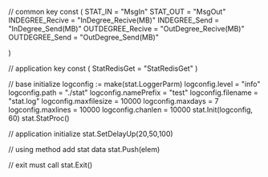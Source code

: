 // common key
const (
       STAT_IN			        = "MsgIn"
       STAT_OUT				= "MsgOut"
       INDEGREE_Recive 		        = "InDegree_Recive(MB)"
       INDEGREE_Send			= "InDegree_Send(MB)"
       OUTDEGREE_Recive 		= "OutDegree_Recive(MB)"
       OUTDEGREE_Send			= "OutDegree_Send(MB)"
	   
)

// application key
const (
	StatRedisGet				= "StatRedisGet"
)
	
// base initialize
	logconfig := make(stat.LoggerParm)
	logconfig.level = "info"
	logconfig.path = "./stat"
	logconfig.namePrefix = "test"
	logconfig.filename = "stat.log"
	logconfig.maxfilesize = 10000
	logconfig.maxdays = 7
	logconfig.maxlines = 10000
	logconfig.chanlen = 10000
	stat.Init(logconfig, 60)
	stat.StatProc()
	
// application initialize 
	stat.SetDelayUp(20,50,100)

	
// using method add stat data
    stat.Push(elem)

// exit must call
    stat.Exit()







